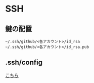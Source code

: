 # SSH

## 鍵の配置

```
~/.ssh/github/<各アカウント>/id_rsa
~/.ssh/github/<各アカウント>/id_rsa.pub
```

## .ssh/config

[こちら](ssh/config)
